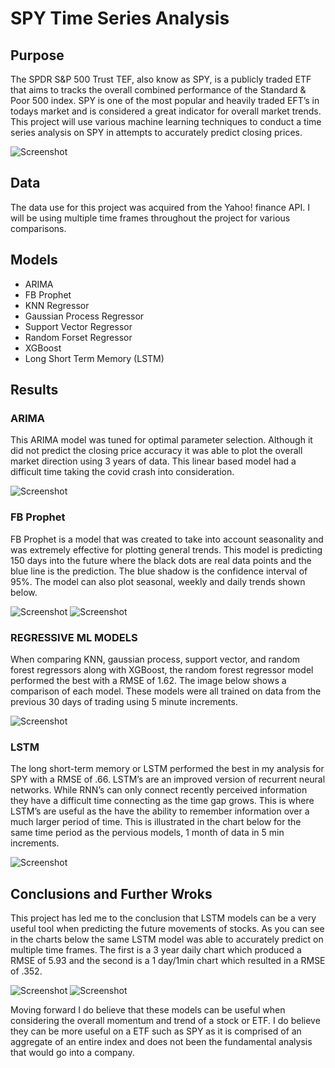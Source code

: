 # SPY Time Series Analysis
## Purpose
The SPDR S&P 500 Trust TEF, also know as SPY,  is a publicly traded ETF that aims to tracks the overall combined performance of the Standard & Poor 500 index. SPY is one of the most popular and heavily traded EFT’s in todays market and is considered a great indicator for overall market trends.  This project will use various machine learning techniques to conduct a time series analysis on SPY in attempts to accurately predict closing prices.  

![Screenshot](Visualizations/SPY_2_Year_EDA.png)

## Data
The data use for this project was acquired from the Yahoo! finance API. I will be using multiple time frames throughout the project for various comparisons.  

## Models
- ARIMA
- FB Prophet
- KNN Regressor
- Gaussian Process Regressor
- Support Vector Regressor
- Random Forset Regressor
- XGBoost
- Long Short Term Memory (LSTM)

## Results
### ARIMA 
This ARIMA model was tuned for optimal parameter selection. Although it did not predict the closing price accuracy it was able to plot the overall market direction using 3 years of data. This linear based model had a difficult time taking the covid crash into consideration.    

![Screenshot](Visualizations/ARIMA_SPY.png)


### FB Prophet
FB Prophet is a model that was created to take into account seasonality and was extremely effective for plotting general trends.  This model is predicting 150 days into the future where the black dots are real data points and the blue line is the prediction. The blue shadow is the confidence interval of 95%.  The model can also plot seasonal, weekly and daily trends shown below. 

![Screenshot](Visualizations/FB_Prophet_spy.png)
![Screenshot](Visualizations/FBP_Trends_spy.png)

### REGRESSIVE ML MODELS
When comparing KNN, gaussian process, support vector, and random forest regressors along with XGBoost, the random forest regressor model performed the best with a RMSE of 1.62. The image below shows a comparison of each model. These models were all trained on data from the previous 30 days of trading using 5 minute increments. 

![Screenshot](Visualizations/ML_Regression_SPY.png)


### LSTM
The long short-term memory or LSTM performed the best in my analysis for SPY with a RMSE of .66.  LSTM’s are an improved version of recurrent neural networks. While RNN’s can only connect recently perceived information they have a difficult time connecting as the time gap grows.  This is where LSTM’s are useful as the have the ability to remember information over a much larger period of time. This is illustrated in the chart below for the same time period as the pervious models, 1 month of data in 5 min increments. 

![Screenshot](Visualizations/LSTM_SPY_1m_5min.png)





## Conclusions and Further Wroks

This project has led me to the conclusion that LSTM models can be a very useful tool when predicting the future movements of stocks. As you can see in the charts below the same LSTM model was able to accurately predict on multiple time frames. The first is a 3 year daily chart which produced a RMSE of 5.93 and the second is a 1 day/1min chart which resulted in a RMSE of .352. 

![Screenshot](Visualizations/LSTM_SPY_3y_1d.png)
![Screenshot](Visualizations/LAST_SPY_1d_1min.png)

Moving forward I do believe that these models can be useful when considering the overall momentum and trend of a stock or ETF. I do believe they can be more useful on a ETF such as SPY as it is comprised of an aggregate of an entire index and does not been the fundamental analysis that would go into a company. 